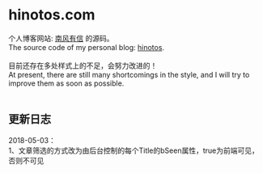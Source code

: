 # hinotos.com

个人博客网站: [南风有信](http://hinotos.com) 的源码。<br>
The source code of my personal blog: [hinotos](http://hinotos.com).
<br><br>
目前还存在多处样式上的不足，会努力改进的！<br>
At present, there are still many shortcomings in the style, and I will try to improve them as soon as possible.
<br><br>
## 更新日志
2018-05-03：
<br>
1、<M>文章筛选的方式改为由后台控制的每个Title的bSeen属性，true为前端可见，否则不可见
